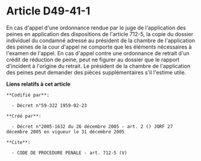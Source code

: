 # Article D49-41-1

En cas d'appel d'une ordonnance rendue par le juge de l'application des peines en application des dispositions de l'article
712-5, la copie du dossier individuel du condamné adressé au président de la chambre de l'application des peines de la cour
d'appel ne comporte que les éléments nécessaires à l'examen de l'appel. En cas d'appel contre une ordonnance de retrait d'un
crédit de réduction de peine, peut ne figurer au dossier que le rapport d'incident à l'origine du retrait. Le président de la
chambre de l'application des peines peut demander des pièces supplémentaires s'il l'estime utile.

**Liens relatifs à cet article**

	**Codifié par**:

	  - Décret n°59-322 1959-02-23

	**Créé par**:

	  - Décret n°2005-1632 du 26 décembre 2005 - art. 2 () JORF 27 décembre 2005 en vigueur le 31 décembre 2005

	**Cite**:

	  - CODE DE PROCEDURE PENALE - art. 712-5 (V)
